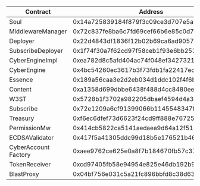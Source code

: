 | Contract             | Address                                    |
| -------------------- | ------------------------------------------ |
| Soul                 | 0x14a725839184f879f3c09ce3d707e5a3e4c5869d |
| MiddlewareManager    | 0x72c837fe8ba6c7fd69cef66b6e85c0d7eabf1f9b |
| Deployer             | 0x22d4843df1836f12b02b69ca6ad90575bbc03897 |
| SubscribeDeployer    | 0x1f74f30a7f62cd97f58ceb1f93e6bb253d096991 |
| CyberEngineImpl      | 0xea782d8c5afd404ac74f048ef34273217f7f6fc8 |
| CyberEngine          | 0x4bc54260ec3617b3f73fdb1fa22417ed109f372c |
| Essence              | 0x189a56caa3e2d2eb034d1ddc102f4f6bf822b811 |
| Content              | 0xa1358d699dbbe6438f488d4cc8480eeddc7528d0 |
| W3ST                 | 0x5728b1f3702a982205dbaef4594d4a3760854db0 |
| Subscribe            | 0x72e1209a6cf91399066b1145548347ffa85282b7 |
| Treasury             | 0xf6ec6dfef73d6623f24cd9ff888e76725da32773 |
| PermissionMw         | 0x414cb5822ca5141aedaea9d64a12f511071f7613 |
| ECDSAValidator       | 0x417f5a41305ddc99d18b5e176521b468b2a31b86 |
| CyberAccount Factory | 0xaee9762ce625e0a8f7b184670fb57c37bfe1d0f1 |
| TokenReceiver        | 0xcd97405fb58e94954e825e46db192b916a45d412 |
| BlastProxy           | 0x04bf756e031c5a21fc896bbfd8c38d63819e6734 |

